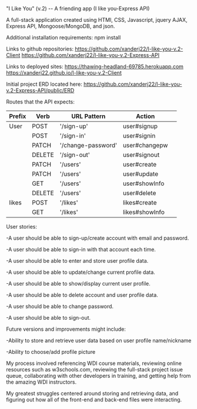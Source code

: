 "I Like You" (v.2) -- A friending app  (I like you-Express API)

A full-stack application created using HTMl, CSS, Javascript, jquery AJAX, Express API, Mongoose/MongoDB, and json.

Additional installation requirements: npm install

Links to github repositories:
https://github.com/xanderj22/I-like-you-v.2-Client
https://github.com/xanderj22/I-like-you-v.2-Express-API

Links to deployed sites:
https://thawing-headland-69785.herokuapp.com
https://xanderj22.github.io/I-like-you-v.2-Client

Initial project ERD located here:
https://github.com/xanderj22/I-like-you-v.2-Express-API/public/ERD

Routes that the API expects: 

| Prefix | Verb   | URL Pattern        | Action         |   |
|--------|--------|--------------------|----------------|---|
| User   | POST   | '/sign-up'         | user#signup    |   |
|        | POST   | '/sign-in'         | user#signin    |   |
|        | PATCH  | '/change-password' | user#changepw  |   |
|        | DELETE | '/sign-out'        | user#signout   |   |
|        | PATCH  | '/users'           | user#create    |   |
|        | PATCH  | '/users'           | user#update    |   |
|        | GET    | '/users'           | user#showInfo  |   |
|        | DELETE | '/users'           | user#delete    |   |
| likes  | POST   | '/likes'           | likes#create   |   |
|        | GET    | '/likes'           | likes#showInfo |   |

User stories:

-A user should be able to sign-up/create account with email and password.

-A user should be able to sign-in with that account each time.

-A user should be able to enter and store user profile data.

-A user should be able to update/change current profile data.

-A user should be able to show/display current user profile.

-A user should be able to delete account and user profile data.

-A user should be able to change password.

-A user should be able to sign-out.


Future versions and improvements might include:

  
  -Ability to store and retrieve user data based on user profile name/nickname
  
  -Ability to choose/add profile picture


My process involved referencing WDI course materials, reviewing online resources such as w3schools.com, reviewing the full-stack project issue queue, collaborating with other developers in training, and getting help from the amazing WDI instructors.

My greatest struggles centered around storing and retrieving data, and figuring out how all of the front-end and back-end files were interacting.
